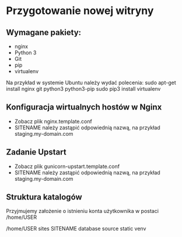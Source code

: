 Przygotowanie nowej witryny
===========================

## Wymagane pakiety:
* nginx
* Python 3
* Git
* pip
* virtualenv

Na przykład w systemie Ubuntu należy wydać polecenia:
    sudo apt-get install nginx git python3 python3-pip
    sudo pip3 install virtualenv

## Konfiguracja wirtualnych hostów w Nginx

* Zobacz plik nginx.template.conf
* SITENAME należy zastąpić odpowiednią nazwą, na przykład staging.my-domain.com

## Zadanie Upstart

* Zobacz plik gunicorn-upstart.template.conf
* SITENAME należy zastąpić odpowiednią nazwą, na przykład staging.my-domain.com

## Struktura katalogów
Przyjmujemy założenie o istnieniu konta użytkownika w postaci /home/USER

/home/USER
    sites
        SITENAME
            database
            source
            static
            venv
